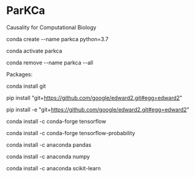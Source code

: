 # ParKCa

Causality for Computational Biology

conda create --name parkca python=3.7

conda activate parkca

conda remove --name parkca --all

Packages: 

conda install git

pip install "git+https://github.com/google/edward2.git#egg=edward2"

pip install -e "git+https://github.com/google/edward2.git#egg=edward2"

conda install -c conda-forge tensorflow

conda install -c conda-forge tensorflow-probability

conda install -c anaconda pandas

conda install -c anaconda numpy

conda install -c anaconda scikit-learn




